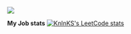 <p align="center">
 
</p align="center">
<img src="https://github.com/leabrun/leabrun/images/header.png" />

<b>My Job stats</b>
[![KnlnKS's LeetCode stats](https://leetcode-stats-six.vercel.app/api?username=leabrun&theme=dark)](https://github.com/KnlnKS/leetcode-stats)
